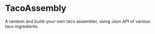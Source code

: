 # TacoAssembly
A random and build-your-own taco assembler, using Json API of various taco ingredients.
